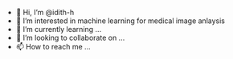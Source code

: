 - 👋 Hi, I’m @idith-h
- 👀 I’m interested in machine learning for medical image anlaysis
- 🌱 I’m currently learning ...
- 💞️ I’m looking to collaborate on ...
- 📫 How to reach me ...

<!---
idith-h/idith-h is a ✨ special ✨ repository because its `README.md` (this file) appears on your GitHub profile.
You can click the Preview link to take a look at your changes.
--->
